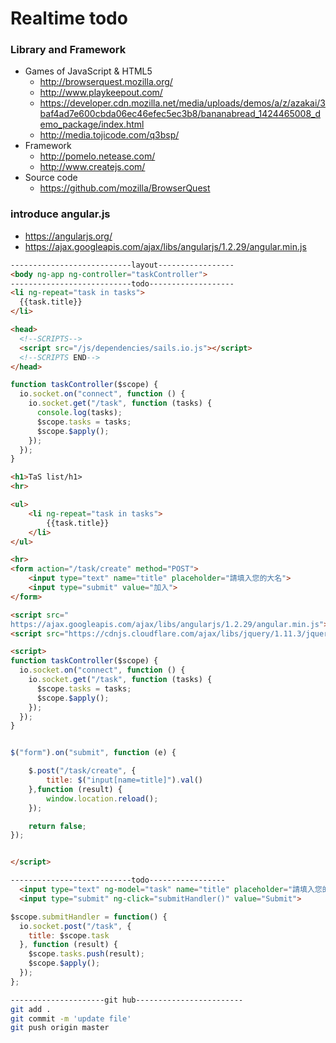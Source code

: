 # Realtime todo
### Library and Framework
  * Games of JavaScript & HTML5
    * http://browserquest.mozilla.org/    
    * http://www.playkeepout.com/        
    * https://developer.cdn.mozilla.net/media/uploads/demos/a/z/azakai/3baf4ad7e600cbda06ec46efec5ec3b8/bananabread_1424465008_demo_package/index.html
    * http://media.tojicode.com/q3bsp/
  * Framework
    * http://pomelo.netease.com/
    * http://www.createjs.com/
  * Source code
    * https://github.com/mozilla/BrowserQuest

### introduce angular.js
  * https://angularjs.org/
  * https://ajax.googleapis.com/ajax/libs/angularjs/1.2.29/angular.min.js

```html
---------------------------layout-----------------
<body ng-app ng-controller="taskController">
---------------------------todo-------------------
<li ng-repeat="task in tasks">
  {{task.title}}
</li>
```
 
```html
<head>
  <!--SCRIPTS-->
  <script src="/js/dependencies/sails.io.js"></script>
  <!--SCRIPTS END-->
</head>
```
```javascript
function taskController($scope) {
  io.socket.on("connect", function () {
    io.socket.get("/task", function (tasks) {
      console.log(tasks);
      $scope.tasks = tasks;
      $scope.$apply();
    });
  });
}
```
```html
<h1>TaS list/h1>
<hr>

<ul>
    <li ng-repeat="task in tasks">
        {{task.title}}
    </li>
</ul>

<hr>
<form action="/task/create" method="POST">
    <input type="text" name="title" placeholder="請填入您的大名">
    <input type="submit" value="加入">
</form>

<script src="
https://ajax.googleapis.com/ajax/libs/angularjs/1.2.29/angular.min.js"></script>
<script src="https://cdnjs.cloudflare.com/ajax/libs/jquery/1.11.3/jquery.js"> </script>

<script>
function taskController($scope) {
  io.socket.on("connect", function () {
    io.socket.get("/task", function (tasks) {
      $scope.tasks = tasks;
      $scope.$apply();
    });
  });
}


$("form").on("submit", function (e) {

    $.post("/task/create", {
        title: $("input[name=title]").val()
    },function (result) {
        window.location.reload();
    });

    return false;
});


</script>
```
```html
---------------------------todo-----------------
  <input type="text" ng-model="task" name="title" placeholder="請填入您的大名">
  <input type="submit" ng-click="submitHandler()" value="Submit">
```
```javascript
$scope.submitHandler = function() {
  io.socket.post("/task", {
    title: $scope.task
  }, function (result) {
    $scope.tasks.push(result);
    $scope.$apply();
  });
};
```
```bash
---------------------git hub------------------------
git add .
git commit -m 'update file'
git push origin master
```

